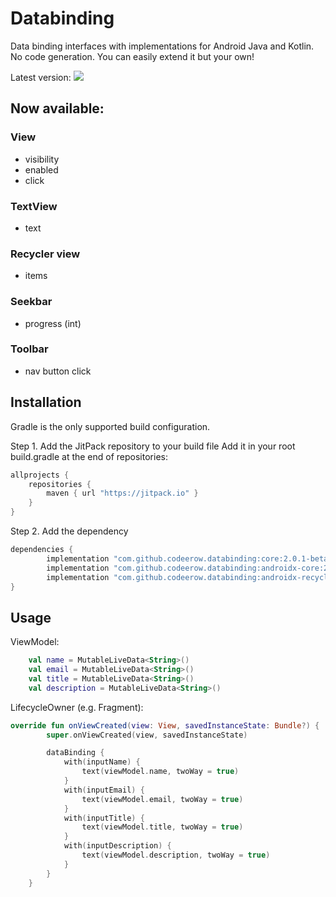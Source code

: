 # Databinding
Data binding interfaces with implementations for Android Java and Kotlin. No code generation.
You can easily extend it but your own!

Latest version: [![](https://jitpack.io/v/codeerow/dsldatabinding.svg)](https://jitpack.io/#codeerow/dsldatabinding)

## Now available:
### View
- visibility
- enabled
- click

### TextView
- text

### Recycler view
- items

### Seekbar
- progress (int)

### Toolbar
- nav button click 

## Installation

Gradle is the only supported build configuration.

Step 1. Add the JitPack repository to your build file
Add it in your root build.gradle at the end of repositories:

```groovy
allprojects {
    repositories {
        maven { url "https://jitpack.io" }
    }
}
```

Step 2. Add the dependency
```groovy
dependencies {
        implementation "com.github.codeerow.databinding:core:2.0.1-beta"
        implementation "com.github.codeerow.databinding:androidx-core:2.0.1-beta" // androidx-core-ktx for Kotlin
        implementation "com.github.codeerow.databinding:androidx-recyclerview:2.0.1-beta" // androidx-recyclerview-ktx for Kotlin
}
```

## Usage
ViewModel:
```kotlin
    val name = MutableLiveData<String>()
    val email = MutableLiveData<String>()
    val title = MutableLiveData<String>()
    val description = MutableLiveData<String>()
```

LifecycleOwner (e.g. Fragment):
```kotlin
override fun onViewCreated(view: View, savedInstanceState: Bundle?) {
        super.onViewCreated(view, savedInstanceState)

        dataBinding {
            with(inputName) {
                text(viewModel.name, twoWay = true)
            }
            with(inputEmail) {
                text(viewModel.email, twoWay = true)
            }
            with(inputTitle) {
                text(viewModel.title, twoWay = true)
            }
            with(inputDescription) {
                text(viewModel.description, twoWay = true)
            }
        }
    }
```
